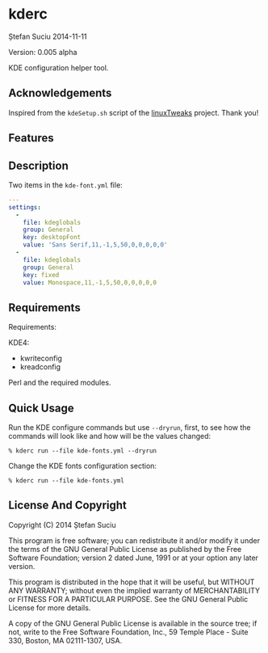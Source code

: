 kderc
=====
Ștefan Suciu
2014-11-11

Version: 0.005 alpha

KDE configuration helper tool.


Acknowledgements
----------------

Inspired from the `kdeSetup.sh` script of the
[linuxTweaks](https://github.com/ryanpcmcquen/linuxTweaks) project.  Thank you!


Features
--------


Description
-----------

Two items in the `kde-font.yml` file:

```YAML
---
settings:
  -
    file: kdeglobals
    group: General
    key: desktopFont
    value: 'Sans Serif,11,-1,5,50,0,0,0,0,0'
  -
    file: kdeglobals
    group: General
    key: fixed
    value: Monospace,11,-1,5,50,0,0,0,0,0
```


Requirements
------------

Requirements:

KDE4:
- kwriteconfig
- kreadconfig

Perl and the required modules.


Quick Usage
-----------

Run the KDE configure commands but use `--dryrun`, first, to see how
the commands will look like and how will be the values changed:

```
% kderc run --file kde-fonts.yml --dryrun
```

Change the KDE fonts configuration section:

```
% kderc run --file kde-fonts.yml
```

License And Copyright
---------------------

Copyright (C) 2014 Ștefan Suciu

This program is free software; you can redistribute it and/or modify
it under the terms of the GNU General Public License as published by
the Free Software Foundation; version 2 dated June, 1991 or at your option
any later version.

This program is distributed in the hope that it will be useful,
but WITHOUT ANY WARRANTY; without even the implied warranty of
MERCHANTABILITY or FITNESS FOR A PARTICULAR PURPOSE.  See the
GNU General Public License for more details.

A copy of the GNU General Public License is available in the source tree;
if not, write to the Free Software Foundation, Inc.,
59 Temple Place - Suite 330, Boston, MA 02111-1307, USA.
